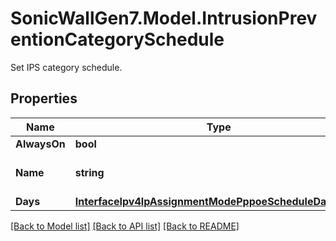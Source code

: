 # SonicWallGen7.Model.IntrusionPreventionCategorySchedule
Set IPS category schedule.

## Properties

Name | Type | Description | Notes
------------ | ------------- | ------------- | -------------
**AlwaysOn** | **bool** | Always on. | [optional] 
**Name** | **string** | Schedule object name. | [optional] 
**Days** | [**InterfaceIpv4IpAssignmentModePppoeScheduleDaysDays**](InterfaceIpv4IpAssignmentModePppoeScheduleDaysDays.md) |  | [optional] 

[[Back to Model list]](../README.md#documentation-for-models) [[Back to API list]](../README.md#documentation-for-api-endpoints) [[Back to README]](../README.md)

